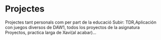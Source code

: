 # Projectes
Projectes tant personals com per part de la educació 
Subir: TDR,Aplicación con juegos diversos de DAW1, todos los proyectos de la asignatura Proyectos, practica larga de Xavi(al acabar)...